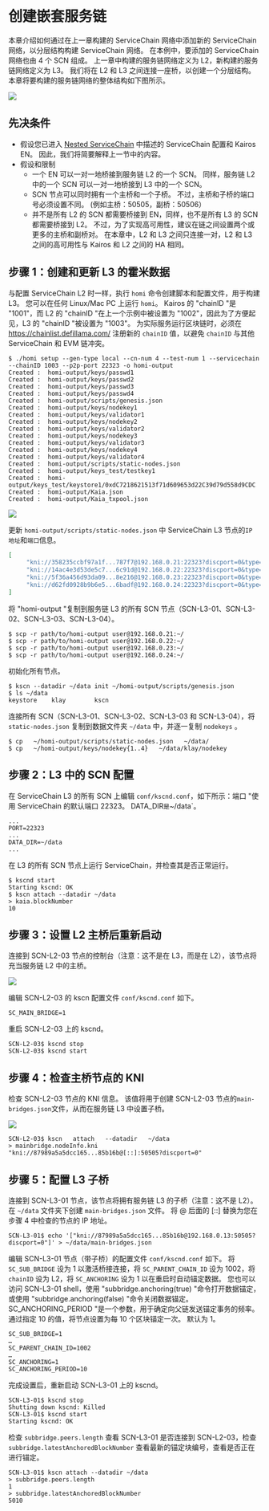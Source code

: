 # 创建嵌套服务链

本章介绍如何通过在上一章构建的 ServiceChain 网络中添加新的 ServiceChain 网络，以分层结构构建 ServiceChain 网络。 在本例中，要添加的 ServiceChain 网络也由 4 个 SCN 组成。 上一章中构建的服务链网络定义为 L2，新构建的服务链网络定义为 L3。 我们将在 L2 和 L3 之间连接一座桥，以创建一个分层结构。 本章将要构建的服务链网络的整体结构如下图所示。

![](/img/nodes/sc-nestedsc-arch.png)

## 先决条件<a id="prerequisites"></a>

- 假设您已进入 [Nested ServiceChain](nested-sc.md) 中描述的 ServiceChain 配置和 Kairos EN。 因此，我们将简要解释上一节中的内容。
- 假设和限制
   - 一个 EN 可以一对一地桥接到服务链 L2 的一个 SCN。 同样，服务链 L2 中的一个 SCN 可以一对一地桥接到 L3 中的一个 SCN。
   - SCN 节点可以同时拥有一个主桥和一个子桥。 不过，主桥和子桥的端口号必须设置不同。 (例如主桥：50505，副桥：50506）
   - 并不是所有 L2 的 SCN 都需要桥接到 EN，同样，也不是所有 L3 的 SCN 都需要桥接到 L2。 不过，为了实现高可用性，建议在链之间设置两个或更多的主桥和副桥对。 在本章中，L2 和 L3 之间只连接一对，L2 和 L3 之间的高可用性与 Kairos 和 L2 之间的 HA 相同。

## 步骤 1：创建和更新 L3 的霍米数据<a id="step-1-create-and-update-homi"></a>

与配置 ServiceChain L2 时一样，执行 `homi` 命令创建脚本和配置文件，用于构建 L3。 您可以在任何 Linux/Mac PC 上运行 `homi`。 Kairos 的 "chainID "是 "1001"，而 L2 的 "chainID "在上一个示例中被设置为 "1002"，因此为了方便起见，L3 的 "chainID "被设置为 "1003"。 为实际服务运行区块链时，必须在 https://chainlist.defillama.com/ 注册新的 `chainID` 值，以避免 `chainID` 与其他 ServiceChain 和 EVM 链冲突。

```console
$ ./homi setup --gen-type local --cn-num 4 --test-num 1 --servicechain --chainID 1003 --p2p-port 22323 -o homi-output
Created :  homi-output/keys/passwd1
Created :  homi-output/keys/passwd2
Created :  homi-output/keys/passwd3
Created :  homi-output/keys/passwd4
Created :  homi-output/scripts/genesis.json
Created :  homi-output/keys/nodekey1
Created :  homi-output/keys/validator1
Created :  homi-output/keys/nodekey2
Created :  homi-output/keys/validator2
Created :  homi-output/keys/nodekey3
Created :  homi-output/keys/validator3
Created :  homi-output/keys/nodekey4
Created :  homi-output/keys/validator4
Created :  homi-output/scripts/static-nodes.json
Created :  homi-output/keys_test/testkey1
Created :  homi-output/keys_test/keystore1/0xdC7218621513f71d609653d22C39d79d558d9CDC
Created :  homi-output/Kaia.json
Created :  homi-output/Kaia_txpool.json
```

![](/img/nodes/sc-nestedsc-ip.png)

更新 `homi-output/scripts/static-nodes.json` 中 ServiceChain L3 节点的`IP 地址`和`端口`信息。

```json
[
     "kni://358235ccbf97a1f...787f7@192.168.0.21:22323?discport=0&type=cn",
     "kni://14ac4e3d53de5c7...6c91d@192.168.0.22:22323?discport=0&type=cn",
     "kni://5f36a456d93da09...8e216@192.168.0.23:22323?discport=0&type=cn",
     "kni://d62fd0928b9b6e5...6badf@192.168.0.24:22323?discport=0&type=cn"
]
```

将 "homi-output "复制到服务链 L3 的所有 SCN 节点（SCN-L3-01、SCN-L3-02、SCN-L3-03、SCN-L3-04）。

```console
$ scp -r path/to/homi-output user@192.168.0.21:~/ 
$ scp -r path/to/homi-output user@192.168.0.22:~/ 
$ scp -r path/to/homi-output user@192.168.0.23:~/ 
$ scp -r path/to/homi-output user@192.168.0.24:~/ 
```

初始化所有节点。

```console
$ kscn --datadir ~/data init ~/homi-output/scripts/genesis.json
$ ls ~/data
keystore	klay		kscn
```

连接所有 SCN（SCN-L3-01、SCN-L3-02、SCN-L3-03 和 SCN-L3-04），将 `static-nodes.json` 复制到数据文件夹 `~/data` 中，并逐一复制 `nodekeys` 。

```console
$ cp   ~/homi-output/scripts/static-nodes.json   ~/data/
$ cp   ~/homi-output/keys/nodekey{1..4}   ~/data/klay/nodekey
```

## 步骤 2：L3 中的 SCN 配置<a id="step-2-scn-configuration"></a>

在 ServiceChain L3 的所有 SCN 上编辑 `conf/kscnd.conf`，如下所示：端口 "使用 ServiceChain 的默认端口 22323。 DATA_DIR`是`~/data\`。

```
...
PORT=22323
...
DATA_DIR=~/data
...
```

在 L3 的所有 SCN 节点上运行 ServiceChain，并检查其是否正常运行。

```console
$ kscnd start
Starting kscnd: OK
$ kscn attach --datadir ~/data
> kaia.blockNumber
10
```

## 步骤 3：设置 L2 主桥后重新启动<a id="step-3-restart-after-setting-L2-main-bridge"></a>

连接到 SCN-L2-03 节点的控制台（注意：这不是在 L3，而是在 L2），该节点将充当服务链 L2 中的主桥。

![](/img/nodes/sc-nestedsc-id.png)

编辑 SCN-L2-03 的 kscn 配置文件 `conf/kscnd.conf` 如下。

```console
SC_MAIN_BRIDGE=1
```

重启 SCN-L2-03 上的 kscnd。

```console
SCN-L2-03$ kscnd stop
SCN-L2-03$ kscnd start
```

## 步骤 4：检查主桥节点的 KNI<a id="step-4-check-kni-of-main-bridge-node"></a>

检查 SCN-L2-03 节点的 KNI 信息。 该值将用于创建 SCN-L2-03 节点的`main-bridges.json`文件，从而在服务链 L3 中设置子桥。

![](/img/nodes/sc-nestedsc-nodeinfo.png)

```console
SCN-L2-03$ kscn   attach   --datadir   ~/data
> mainbridge.nodeInfo.kni
"kni://87989a5a5dcc165...85b16b@[::]:50505?discport=0"
```

## 步骤 5：配置 L3 子桥<a id="step-5-configure-l3-sub-bridge"></a>

连接到 SCN-L3-01 节点，该节点将拥有服务链 L3 的子桥（注意：这不是 L2）。 在 `~/data` 文件夹下创建 `main-bridges.json` 文件。 将 @ 后面的 \[::\] 替换为您在步骤 4 中检查的节点的 IP 地址。

```console
SCN-L3-01$ echo '["kni://87989a5a5dcc165...85b16b@192.168.0.13:50505?discport=0"]' > ~/data/main-bridges.json
```

编辑 SCN-L3-01 节点（带子桥）的配置文件 `conf/kscnd.conf` 如下。 将 `SC_SUB_BRIDGE` 设为 1 以激活桥接连接，将 `SC_PARENT_CHAIN_ID` 设为 1002，将 `chainID` 设为 L2，将 `SC_ANCHORING` 设为 1 以在重启时自动锚定数据。 您也可以访问 SCN-L3-01 shell，使用 "subbridge.anchoring(true) "命令打开数据锚定，或使用 "subbridge.anchoring(false) "命令关闭数据锚定。 SC_ANCHORING_PERIOD "是一个参数，用于确定向父链发送锚定事务的频率。 通过指定 10 的值，将节点设置为每 10 个区块锚定一次。 默认为 1。

```console
SC_SUB_BRIDGE=1
…
SC_PARENT_CHAIN_ID=1002
…
SC_ANCHORING=1
SC_ANCHORING_PERIOD=10
```

完成设置后，重新启动 SCN-L3-01 上的 kscnd。

```console
SCN-L3-01$ kscnd stop
Shutting down kscnd: Killed
SCN-L3-01$ kscnd start
Starting kscnd: OK
```

检查 `subbridge.peers.length` 查看 SCN-L3-01 是否连接到 SCN-L2-03，检查 `subbridge.latestAnchoredBlockNumber` 查看最新的锚定块编号，查看是否正在进行锚定。

```console
SCN-L3-01$ kscn attach --datadir ~/data
> subbridge.peers.length
1
> subbridge.latestAnchoredBlockNumber
5010
```
